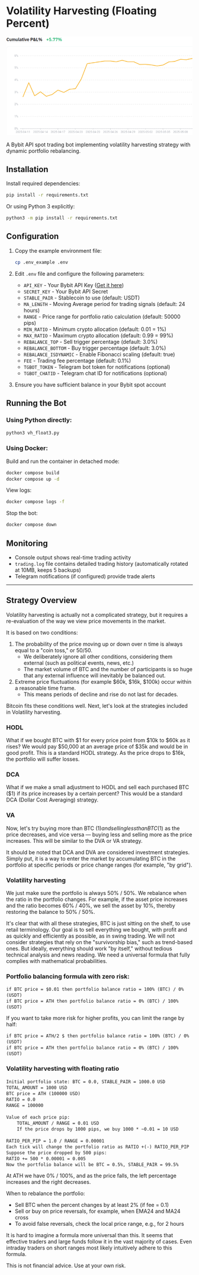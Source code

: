 # Volatility Harvesting (Floating Percent)

![alt text](pnl.png)

A Bybit API spot trading bot implementing volatility harvesting strategy with dynamic portfolio rebalancing.

## Installation

Install required dependencies:

```bash
pip install -r requirements.txt
```

Or using Python 3 explicitly:

```bash
python3 -m pip install -r requirements.txt
```

## Configuration

1. Copy the example environment file:
   ```bash
   cp .env_example .env
   ```

2. Edit `.env` file and configure the following parameters:
   - `API_KEY` - Your Bybit API Key ([Get it here](https://www.bybit.com/app/user/api-management))
   - `SECRET_KEY` - Your Bybit API Secret
   - `STABLE_PAIR` - Stablecoin to use (default: USDT)
   - `MA_LENGTH` - Moving Average period for trading signals (default: 24 hours)
   - `RANGE` - Price range for portfolio ratio calculation (default: 50000 pips)
   - `MIN_RATIO` - Minimum crypto allocation (default: 0.01 = 1%)
   - `MAX_RATIO` - Maximum crypto allocation (default: 0.99 = 99%)
   - `REBALANCE_TOP` - Sell trigger percentage (default: 3.0%)
   - `REBALANCE_BOTTOM` - Buy trigger percentage (default: 3.0%)
   - `REBALANCE_ISDYNAMIC` - Enable Fibonacci scaling (default: true)
   - `FEE` - Trading fee percentage (default: 0.1%)
   - `TGBOT_TOKEN` - Telegram bot token for notifications (optional)
   - `TGBOT_CHATID` - Telegram chat ID for notifications (optional)

3. Ensure you have sufficient balance in your Bybit spot account

## Running the Bot

### Using Python directly:

```bash
python3 vh_float3.py
```

### Using Docker:

Build and run the container in detached mode:

```bash
docker compose build
docker compose up -d
```

View logs:

```bash
docker compose logs -f
```

Stop the bot:

```bash
docker compose down
```

## Monitoring

- Console output shows real-time trading activity
- `trading.log` file contains detailed trading history (automatically rotated at 10MB, keeps 5 backups)
- Telegram notifications (if configured) provide trade alerts

--------------

## Strategy Overview

Volatility harvesting is actually not a complicated strategy, but it requires a re-evaluation of the way we view price movements in the market.

It is based on two conditions:
1. The probability of the price moving up or down over n time is always equal to a "coin toss," or 50/50.
    - We deliberately ignore all other conditions, considering them external (such as political events, news, etc.)
    - The market volume of BTC and the number of participants is so huge that any external influence will inevitably be balanced out.
2. Extreme price fluctuations (for example $60k, $16k, $100k) occur within a reasonable time frame.
    - This means periods of decline and rise do not last for decades.

Bitcoin fits these conditions well. Next, let's look at the strategies included in Volatility harvesting.
### HODL
What if we bought BTC with $1 for every price point from $10k to $60k as it rises?
We would pay $50,000 at an average price of $35k and would be in good profit. This is a standard HODL strategy.
As the price drops to $16k, the portfolio will suffer losses.
### DCA
What if we make a small adjustment to HODL and sell each purchased BTC ($1) if its price increases by a certain percent?
This would be a standard DCA (Dollar Cost Averaging) strategy.
### VA
Now, let's try buying more than BTC ($1) and selling less than BTC ($1) as the price decreases, and vice versa — buying less and selling more as the price increases. This will be similar to the DVA or VA strategy.

It should be noted that DCA and DVA are considered investment strategies. Simply put, it is a way to enter the market by accumulating BTC in the portfolio at specific periods or price change ranges (for example, "by grid").
### Volatility harvesting
We just make sure the portfolio is always 50% / 50%.
We rebalance when the ratio in the portfolio changes. For example, if the asset price increases and the ratio becomes 60% / 40%, we sell the asset by 10%, thereby restoring the balance to 50% / 50%.

It's clear that with all these strategies, BTC is just sitting on the shelf, to use retail terminology.
Our goal is to sell everything we bought, with profit and as quickly and efficiently as possible, as in swing trading.
We will not consider strategies that rely on the "survivorship bias," such as trend-based ones.
But ideally, everything should work "by itself," without tedious technical analysis and news reading.
We need a universal formula that fully complies with mathematical probabilities.

 ### Portfolio balancing formula with zero risk:
```
if BTC price = $0.01 then portfolio balance ratio = 100% (BTC) / 0% (USDT)
if BTC price = ATH then portfolio balance ratio = 0% (BTC) / 100% (USDT)
```
If you want to take more risk for higher profits, you can limit the range by half:
```
if BTC price = ATH/2 $ then portfolio balance ratio = 100% (BTC) / 0% (USDT)
if BTC price = ATH then portfolio balance ratio = 0% (BTC) / 100% (USDT)
```

### Volatility harvesting with floating ratio
```
Initial portfolio state: BTC = 0.0, STABLE_PAIR = 1000.0 USD
TOTAL_AMOUNT = 1000 USD
BTC price = ATH (100000 USD)
RATIO = 0.0
RANGE = 100000

Value of each price pip:
    TOTAL_AMOUNT / RANGE = 0.01 USD
    If the price drops by 1000 pips, we buy 1000 * ~0.01 = 10 USD

RATIO_PER_PIP = 1.0 / RANGE = 0.00001
Each tick will change the portfolio ratio as RATIO +(-) RATIO_PER_PIP
Suppose the price dropped by 500 pips:
RATIO += 500 * 0.00001 = 0.005
Now the portfolio balance will be BTC = 0.5%, STABLE_PAIR = 99.5%
```
At ATH we have 0% / 100%, and as the price falls, the left percentage increases and the right decreases.

When to rebalance the portfolio:
- Sell BTC when the percent changes by at least 2% (if fee = 0.1)
- Sell or buy on price reversals, for example, when EMA24 and MA24 cross
- To avoid false reversals, check the local price range, e.g., for 2 hours



It is hard to imagine a formula more universal than this.
It seems that effective traders and large funds follow it in the vast majority of cases.
Even intraday traders on short ranges most likely intuitively adhere to this formula.

This is not financial advice. Use at your own risk.
